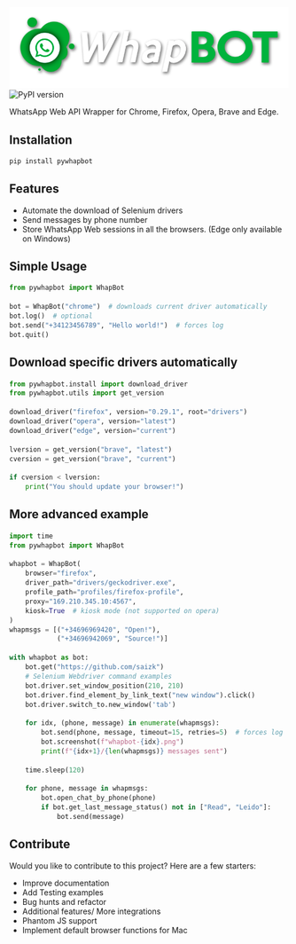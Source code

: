 ![whapbot_logo](https://raw.githubusercontent.com/saizk/pywhapbot/master/images/whapbot.png)
![PyPI version](https://img.shields.io/pypi/v/pywhapbot)

WhatsApp Web API Wrapper for Chrome, Firefox, Opera, Brave and Edge.

## Installation
```Python
pip install pywhapbot
```

## Features
+ Automate the download of Selenium drivers
+ Send messages by phone number
+ Store WhatsApp Web sessions in all the browsers. (Edge only available on Windows)

## Simple Usage
```Python
from pywhapbot import WhapBot

bot = WhapBot("chrome")  # downloads current driver automatically
bot.log()  # optional
bot.send("+34123456789", "Hello world!")  # forces log
bot.quit()
```

## Download specific drivers automatically
```Python
from pywhapbot.install import download_driver
from pywhapbot.utils import get_version

download_driver("firefox", version="0.29.1", root="drivers")
download_driver("opera", version="latest")
download_driver("edge", version="current")

lversion = get_version("brave", "latest")
cversion = get_version("brave", "current")

if cversion < lversion:
    print("You should update your browser!")
```

## More advanced example
```Python
import time
from pywhapbot import WhapBot

whapbot = WhapBot(
    browser="firefox",
    driver_path="drivers/geckodriver.exe",
    profile_path="profiles/firefox-profile",
    proxy="169.210.345.10:4567",
    kiosk=True  # kiosk mode (not supported on opera)
)
whapmsgs = [("+34696969420", "Open!"),
            ("+34696942069", "Source!")]

with whapbot as bot:
    bot.get("https://github.com/saizk")
    # Selenium Webdriver command examples
    bot.driver.set_window_position(210, 210)
    bot.driver.find_element_by_link_text("new window").click()
    bot.driver.switch_to.new_window('tab')
    
    for idx, (phone, message) in enumerate(whapmsgs):
        bot.send(phone, message, timeout=15, retries=5)  # forces log
        bot.screenshot(f"whapbot-{idx}.png")
        print(f"{idx+1}/{len(whapmsgs)} messages sent")   
    
    time.sleep(120)
    
    for phone, message in whapmsgs:
        bot.open_chat_by_phone(phone)
        if bot.get_last_message_status() not in ["Read", "Leido"]:
            bot.send(message)
```

## Contribute
Would you like to contribute to this project? Here are a few starters:
- Improve documentation
- Add Testing examples
- Bug hunts and refactor
- Additional features/ More integrations
- Phantom JS support
- Implement default browser functions for Mac 